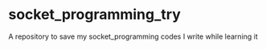 # socket_programming_try
A repository to save my socket_programming codes  I write while learning it
